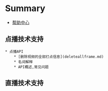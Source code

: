 # Summary

* [帮助中心](README.md)
## 点播技术支持
	* 点播API
		* [删除视频的全部打点信息](deleteallframe.md)
		* 名词解释
		* API概述,常见问题

## 直播技术支持

